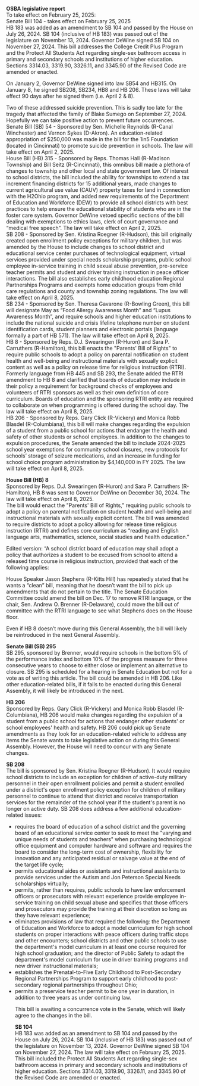 <b>OSBA legislative report</b><br>
To take effect on February 25, 2025:<br>
Senate Bill 104 - takes effect on February 25, 2025<br>
HB 183 was added as an amendment to SB 104 and passed by the House on July 26, 2024. SB 104 (inclusive of HB 183) was passed out of the legislature on November 13, 2024. Governor DeWine signed SB 104 on November 27, 2024. This bill addresses the College Credit Plus Program and the Protect All Students Act regarding single-sex bathroom access in primary and secondary schools and institutions of higher education. Sections 3314.03, 3319.90, 3326.11, and 3345.90 of the Revised Code are amended or enacted.

On January 2, Governor DeWine signed into law SB54 and HB315. On January 8, he signed SB208, SB234, HB8 and HB 206. These laws will take effect 90 days after he signed them (i.e. April 2 & 8).<br>

Two of these addressed suicide prevention. This is sadly too late for the tragedy that affected the family of Blake Sumego on September 27, 2024. Hopefully we can take positive action to prevent future occurrences.<br>
Senate Bill (SB) 54 - Sponsored by Sen. Michelle Reynolds (R-Canal Winchester) and Vernon Sykes (D-Akron). An education-related appropriation of $250,000 was made in the bill for the 1in5 Foundation (located in Cincinnati) to promote suicide prevention in schools. The law will take effect on April 2, 2025.<br>
House Bill (HB) 315 - Sponsored by Reps. Thomas Hall (R-Madison Township) and Bill Seitz (R-Cincinnati), this omnibus bill made a plethora of changes to township and other local and state government law. Of interest to school districts, the bill included the ability for townships to extend a tax increment financing districts for 15 additional years, made changes to current agricultural use value (CAUV) property taxes for land in connection with the H2Ohio program, and added new requirements of the Department of Education and Workforce (DEW) to provide all school districts with best practices to help ensure the educational stability of students who are in the foster care system. Governor DeWine vetoed specific sections of the bill dealing with exemptions to ethics laws, clerk of court governance and “medical free speech”. The law will take effect on April 2, 2025.<br>
SB 208 - Sponsored by Sen. Kristina Roegner (R-Hudson), this bill originally created open enrollment policy exceptions for military children, but was amended by the House to include changes to school district and educational service center purchases of technological equipment, virtual services provided under special needs scholarship programs, public school employee in-service training in child sexual abuse prevention, pre-service teacher permits and student and driver training instruction in peace officer interactions. The bill also establishes early childhood education Regional Partnerships Programs and exempts home education groups from child care regulations and county and township zoning regulations. The law will take effect on April 8, 2025.<br>
SB 234 - Sponsored by Sen. Theresa Gavarone (R-Bowling Green), this bill will  designate May as “Food Allergy Awareness Month” and “Lupus Awareness Month”, and require schools and higher education institutions to include the national suicide and crisis lifeline telephone number on student identification cards, student planners and electronic portals (language formally a part of HB 571). The law will take effect on April 8, 2025.<br>
HB 8 - Sponsored by Reps. D.J. Swearingen (R-Huron) and Sara P. Carruthers (R-Hamilton), this bill enacts the "Parents' Bill of Rights" to require public schools to adopt a policy on parental notification on student health and well-being and instructional materials with sexually explicit content as well as a policy on release time for religious instruction (RTRI). Formerly language from HB 445 and SB 293, the Senate added the RTRI amendment to HB 8 and clarified that boards of education may include in their policy a requirement for background checks of employees and volunteers of RTRI sponsors as well as their own definition of core curriculum. Boards of education and the sponsoring RTRI entity are required to collaborate on when programming is offered during the school day. The law will take effect on April 8, 2025.<br>
HB 206 - Sponsored by Reps. Gary Click (R-Vickery) and Monica Robb Blasdel (R-Columbiana), this bill will make changes regarding the expulsion of a student from a public school for actions that endanger the health and safety of other students or school employees. In addition to the changes to expulsion procedures, the Senate amended the bill to include 2024-2025 school year exemptions for community school closures, new protocols for schools’ storage of seizure medications, and an increase in funding for school choice program administration by $4,140,000 in FY 2025. The law will take effect on April 8, 2025.

<b>House Bill (HB) 8</b><br>
Sponsored by Reps. D.J. Swearingen (R-Huron) and Sara P. Carruthers (R-Hamilton), HB 8 was sent to Governor DeWine on December 30, 2024. The law will take effect on April 8, 2025. <br>
The bill would enact the "Parents' Bill of Rights,” requiring public schools to adopt a policy on parental notification on student health and well-being and instructional materials with sexually explicit content. The bill was amended to require districts to adopt a policy allowing for release time religious instruction (RTRI) and defines core curriculum as “reading and English language arts, mathematics, science, social studies and health education.”<br>

Edited version: “A school district board of education may shall adopt a policy that authorizes a student to be excused from school to attend a released time course in religious instruction, provided that each of the following applies:

House Speaker Jason Stephens (R-Kitts Hill) has repeatedly stated that he wants a “clean” bill, meaning that he doesn’t want the bill to pick up amendments that do not pertain to the title. The Senate Education Committee could amend the bill on Dec. 17 to remove RTRI language, or the chair, Sen. Andrew O. Brenner (R-Delaware), could move the bill out of committee with the RTRI language to see what Stephens does on the House floor. 

Even if HB 8 doesn’t move during this General Assembly, the bill will likely be reintroduced in the next General Assembly. 

<b>Senate Bill (SB) 295</b><br>
SB 295, sponsored by Brenner, would require schools in the bottom 5% of the performance index and bottom 10% of the progress measure for three consecutive years to choose to either close or implement an alternative to closure. SB 295 is scheduled for a hearing in Senate Education but not for a vote as of writing this article. The bill could be amended in HB 206. Like other education-related bills, if it fails to be enacted during this General Assembly, it will likely be introduced in the next. 

<b>HB 206</b><br>
Sponsored by Reps. Gary Click (R-Vickery) and Monica Robb Blasdel (R-Columbiana), HB 206 would make changes regarding the expulsion of a student from a public school for actions that endanger other students' or school employees' health and safety. HB 206 could pick up Senate amendments as they look for an education-related vehicle to address any items the Senate wants to take legislative action on during this General Assembly. However, the House will need to concur with any Senate changes. 

<b>SB 208</b><br>
The bill is sponsored by Sen. Kristina Roegner (R-Hudson). It would require school districts to include an exception for children of active-duty military personnel in their open enrollment policies and permit a student enrolled under a district's open enrollment policy exception for children of military personnel to continue to attend that district and receive transportation services for the remainder of the school year if the student's parent is no longer on active duty. SB 208 does address a few additional education-related issues: 

<ul><li>requires the board of education of a school district and the governing board of an educational service center to seek to meet the "varying and unique needs of students and teachers" when purchasing technological office equipment and computer hardware and software and requires the board to consider the long-term cost of ownership, flexibility for innovation and any anticipated residual or salvage value at the end of the target life cycle;</li>
<li>permits educational aides or assistants and instructional assistants to provide services under the Autism and Jon Peterson Special Needs scholarships virtually;</li>
<li>permits, rather than requires, public schools to have law enforcement officers or prosecutors with relevant experience provide employee in-service training on child sexual abuse and specifies that those officers and prosecutors may provide the training at their discretion so long as they have relevant experience;</li>
<li>eliminates provisions of law that required the following: the Department of Education and Workforce to adopt a model curriculum for high school students on proper interactions with peace officers during traffic stops and other encounters;  school districts and other public schools to use the department's model curriculum in at least one course required for high school graduation; and the director of Public Safety to adapt the department's model curriculum for use in driver training programs and new driver instructional materials;</li>
<li>establishes the Prenatal-to-Five Early Childhood to Post-Secondary Regional Partnerships Program to support early childhood to post-secondary regional partnerships throughout Ohio;</li>
<li>permits a preservice teacher permit to be one year in duration, in addition to three years as under continuing law.</li>

This bill is awaiting a concurrence vote in the Senate, which will likely agree to the changes in the bill. 

<b>SB 104</b><br>
HB 183 was added as an amendment to SB 104 and passed by the House on July 26, 2024. SB 104 (inclusive of HB 183) was passed out of the legislature on November 13, 2024. Governor DeWine signed SB 104 on November 27, 2024. The law will take effect on February 25, 2025. This bill included the Protect All Students Act regarding single-sex bathroom access in primary and secondary schools and institutions of higher education. Sections 3314.03, 3319.90, 3326.11, and 3345.90 of the Revised Code are amended or enacted.

